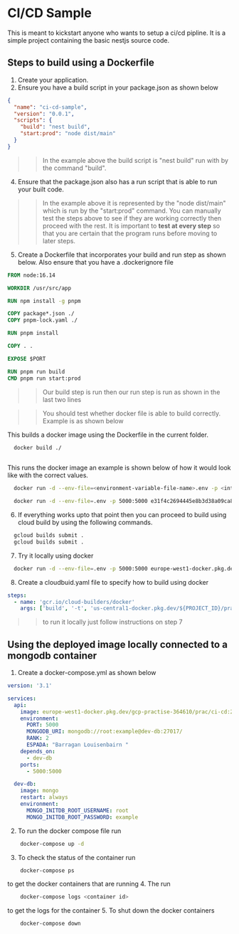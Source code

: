 # CI/CD Sample
This is meant to kickstart anyone who wants to setup a ci/cd pipline. It is a simple project containing the basic nestjs source code.

## Steps to build using a Dockerfile
1. Create your application.
2. Ensure you have a build script in your package.json as shown below
```json
{
  "name": "ci-cd-sample",
  "version": "0.0.1",
  "scripts": {
    "build": "nest build",
    "start:prod": "node dist/main"
  }
}
```
>> In the example above the build script is "nest build" run with by the command "build".
4. Ensure that the package.json also has a run script that is able to run your built code.
>> In the example above it is represented by the "node dist/main" which is run by the "start:prod" command.
You can manually test the steps above to see if they are working correctly then proceed with the rest. It is important
to **test at every step** so that you are certain that the program runs before moving to later steps. 
5. Create a Dockerfile that incorporates your build and run step as shown below. Also ensure that you have a .dockerignore file
```Dockerfile
FROM node:16.14

WORKDIR /usr/src/app

RUN npm install -g pnpm

COPY package*.json ./
COPY pnpm-lock.yaml ./

RUN pnpm install

COPY . .

EXPOSE $PORT

RUN pnpm run build
CMD pnpm run start:prod
```
>> Our build step is run then our run step is run as shown in the last two lines

>>You should test whether docker file is able to build correctly. Example is as shown below

This builds a docker image using the Dockerfile in the current folder.
```bash
  docker build ./
  
```  
This runs the docker image an example is shown below of how it would look like with the correct values.
```bash
  docker run -d --env-file=<environment-variable-file-name>.env -p <internal_docker_port>:<machine_port> <docker_image_id> 

  docker run -d --env-file=.env -p 5000:5000 e31f4c2694445e8b3d38a09ca8847a7ecb2c956fc10fbaf3932ec9a71df9177d 
```
6. If everything works upto that point then you can proceed to build using cloud build by using the following commands.
```bash
  gcloud builds submit .
  gcloud builds submit .
```
7. Try it locally using  docker
```bash
  docker run -d --env-file=.env -p 5000:5000 europe-west1-docker.pkg.dev/gcp-practise/practise/ci-cd-demo:1.0
```
8. Create a cloudbuid.yaml file to specify how to build using docker
```yaml
steps:
  - name: 'gcr.io/cloud-builders/docker'
    args: ['build', '-t', 'us-central1-docker.pkg.dev/${PROJECT_ID}/practise/ci-cd:1.0', '.']
```
>> to run it locally just follow instructions on step 7


## Using the deployed image locally connected to a mongodb container
1. Create a docker-compose.yml as shown below
```yml
version: '3.1'

services:
  api:
    image: europe-west1-docker.pkg.dev/gcp-practise-364610/prac/ci-cd:2.2
    environment:
      PORT: 5000
      MONGODB_URI: mongodb://root:example@dev-db:27017/
      RANK: 2
      ESPADA: "Barragan Louisenbairn "
    depends_on:
      - dev-db
    ports:
      - 5000:5000

  dev-db:
    image: mongo
    restart: always
    environment:
      MONGO_INITDB_ROOT_USERNAME: root
      MONGO_INITDB_ROOT_PASSWORD: example

```
2. To run the docker compose file run
```bash
    docker-compose up -d 
```
3. To check the status of the container run
```bash
    docker-compose ps 
```
to get the docker containers that are running
4. The run 
```bash
    docker-compose logs <container id>
```
to get the logs for the container
5. To shut down the docker containers
```bash
    docker-compose down 
```
